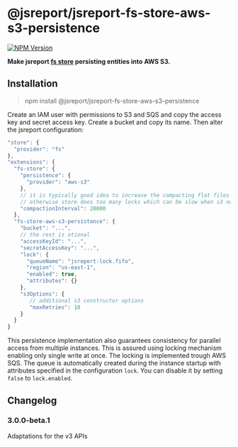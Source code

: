 # @jsreport/jsreport-fs-store-aws-s3-persistence
[![NPM Version](http://img.shields.io/npm/v/@jsreport/jsreport-fs-store-aws-s3-persistence.svg?style=flat-square)](https://npmjs.com/package/@jsreport/jsreport-fs-store-aws-s3-persistence)

**Make jsreport [fs store](https://jsreport.net/learn/fs-store) persisting entities into AWS S3.**

## Installation

> npm install @jsreport/jsreport-fs-store-aws-s3-persistence

Create an IAM user with permissions to S3 and SQS and copy the access key and secret access key.
Create a bucket and copy its name. Then alter the jsreport configuration:
```js
"store": {
  "provider": "fs"
},
"extensions": {
  "fs-store": {
    "persistence": {
      "provider": "aws-s3"
    },
    // it is typically good idea to increase the compacting flat files interval from 5000
    // otherwise store does too many locks which can be slow when s3 not in the same datacenter
    "compactionInterval": 20000
  },
  "fs-store-aws-s3-persistence": {
    "bucket": "...",
    // the rest is otional
    "accessKeyId": "...",
    "secretAccessKey": "...",
    "lock": {
      "queueName": "jsreport-lock.fifo",
      "region": "us-east-1",
      "enabled": true,
      "attributes": {}
    },
    "s3Options": {
       // additional s3 constructor options
       "maxRetries": 10
    }
  }
}
```

This persistence implementation also guarantees consistency for parallel access from multiple instances. This is assured using locking mechanism enabling only single write at once. The locking is implemented trough AWS SQS. The queue is automatically created during the instance startup with attributes specified in the configuration `lock`. You can disable it by setting `false` to `lock.enabled`.

## Changelog

### 3.0.0-beta.1

Adaptations for the v3 APIs

